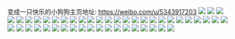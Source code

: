 变成一只快乐的小狗狗主页地址: https://weibo.com/u/5343917203 
![](https://wx4.sinaimg.cn/mw2000/005PEwYXly1h8wfj2fwhoj30u0140ti4.jpg) 
![](https://wx4.sinaimg.cn/mw2000/005PEwYXly1h8wfj20pzxj30u0140gpz.jpg) 
![](https://wx4.sinaimg.cn/mw2000/005PEwYXly1h8pgt67gjgj30u0140ag7.jpg) 
![](https://wx4.sinaimg.cn/mw2000/005PEwYXly1h8olrw3ccjj30tqcmxqv6.jpg) 
![](https://wx4.sinaimg.cn/mw2000/005PEwYXly1h7ykzvbykzj30u0140wqp.jpg) 
![](https://wx4.sinaimg.cn/mw2000/005PEwYXly1h7yl00i9jxj30u01sytos.jpg) 
![](https://wx4.sinaimg.cn/mw2000/005PEwYXly1h7yl0od18qj30u01sytnt.jpg) 
![](https://wx4.sinaimg.cn/mw2000/005PEwYXly1h7yl0sczgrj30u01syh1a.jpg) 
![](https://wx4.sinaimg.cn/mw2000/005PEwYXly1h7laotkjpxj30u00u0aif.jpg) 
![](https://wx4.sinaimg.cn/mw2000/005PEwYXly1h6tgja00n6j30u0140wk7.jpg) 
![](https://wx4.sinaimg.cn/mw2000/005PEwYXly1h6tgjab9cbj31400u07cr.jpg) 
![](https://wx4.sinaimg.cn/mw2000/005PEwYXly1h6tgjahhlmj30wa0d9ab4.jpg) 
![](https://wx4.sinaimg.cn/mw2000/005PEwYXly1h6tgju7f10j30wi06vjs7.jpg) 
![](https://wx4.sinaimg.cn/mw2000/005PEwYXly1h6j7ja9bkbj31400u0wji.jpg) 
![](https://wx4.sinaimg.cn/mw2000/005PEwYXly1h6j7j9yaukj30u00gwt99.jpg) 
![](https://wx4.sinaimg.cn/mw2000/005PEwYXly1h6j7jbjjh0j30u014041b.jpg) 
![](https://wx4.sinaimg.cn/mw2000/005PEwYXly1h6j7jdvm65j30u01syjwu.jpg) 
![](https://wx4.sinaimg.cn/mw2000/005PEwYXly1h6j7jeorfaj30sg16odvu.jpg) 
![](https://wx4.sinaimg.cn/mw2000/005PEwYXly1h6j7jfi59oj30u00u0tcx.jpg) 
![](https://wx4.sinaimg.cn/mw2000/005PEwYXly1h6j7jf7vr3j30u0140mz4.jpg) 
![](https://wx4.sinaimg.cn/mw2000/005PEwYXly1h6j7jfstyuj30rh0bhdgh.jpg) 
![](https://wx4.sinaimg.cn/mw2000/005PEwYXly1h6j7jh1k37j30u01sy0z4.jpg) 
![](https://wx4.sinaimg.cn/mw2000/005PEwYXly1h6j7ocpfrpj30u01sydko.jpg) 
![](https://wx4.sinaimg.cn/mw2000/005PEwYXly1h6j7oexflgj30u01syjyf.jpg) 
![](https://wx4.sinaimg.cn/mw2000/005PEwYXly1h6j7ogk3xcj30u01syjwa.jpg) 
![](https://wx4.sinaimg.cn/mw2000/005PEwYXly1h6j7oaypa2j30vp0u0q56.jpg) 
![](https://wx4.sinaimg.cn/mw2000/005PEwYXly1h65w8rxe7hj30tu0tuwfz.jpg) 
![](https://wx4.sinaimg.cn/mw2000/005PEwYXly1h60302nqaqj30u01sy449.jpg) 
![](https://wx4.sinaimg.cn/mw2000/005PEwYXly1h6030475ptj30u01sy79w.jpg) 
![](https://wx4.sinaimg.cn/mw2000/005PEwYXly1h60305hfatj30u01sytf1.jpg) 
![](https://wx4.sinaimg.cn/mw2000/005PEwYXly1h5uivpzelqj30u00u0q70.jpg) 
![](https://wx4.sinaimg.cn/mw2000/005PEwYXly1h5uiw9vjs0j30oi0oidjt.jpg) 
![](https://wx4.sinaimg.cn/mw2000/005PEwYXly1h5py1nd0qtj30u01sydlp.jpg) 
![](https://wx4.sinaimg.cn/mw2000/005PEwYXly1h5py1luaipj30u01sywi1.jpg) 
![](https://wx4.sinaimg.cn/mw2000/005PEwYXly1h5py1pedrdj30u01syadp.jpg) 
![](https://wx4.sinaimg.cn/mw2000/005PEwYXly1h5py1rgiz7j30u01sywji.jpg) 
![](https://wx4.sinaimg.cn/mw2000/005PEwYXly1h5cas044e3j30u0142101.jpg) 
![](https://wx4.sinaimg.cn/mw2000/005PEwYXly1h5cas3o71kj30u0140n68.jpg) 
![](https://wx4.sinaimg.cn/mw2000/005PEwYXly1h55i5r440hj30wo0u0dkr.jpg) 
![](https://wx4.sinaimg.cn/mw2000/005PEwYXly1h4z2pz5g3hj31rf2c0npe.jpg) 
![](https://wx4.sinaimg.cn/mw2000/005PEwYXly1h4z2q3yejmj32c02c0x6s.jpg) 
![](https://wx4.sinaimg.cn/mw2000/005PEwYXly1h4z2qbx28wj32th340qv9.jpg) 
![](https://wx4.sinaimg.cn/mw2000/005PEwYXly1h4ibguhmf5j30u011fthz.jpg) 
![](https://wx4.sinaimg.cn/mw2000/005PEwYXly1h4ibgup4zdj30u0140tjq.jpg) 
![](https://wx4.sinaimg.cn/mw2000/005PEwYXly1h4ibguxkcyj31400u0h0x.jpg) 
![](https://wx4.sinaimg.cn/mw2000/005PEwYXly1h4b43jnkgbj30mi0l6gur.jpg) 
![](https://wx4.sinaimg.cn/mw2000/005PEwYXly1h4b43l8mg5j30mi0min3x.jpg) 
